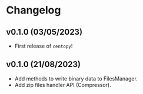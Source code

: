 # Changelog

<!--next-version-placeholder-->

## v0.1.0 (03/05/2023)

- First release of `centopy`!

## v0.1.0 (21/08/2023)

- Add methods to write binary data to FilesManager.
- Add zip files handler API (Compressor).
